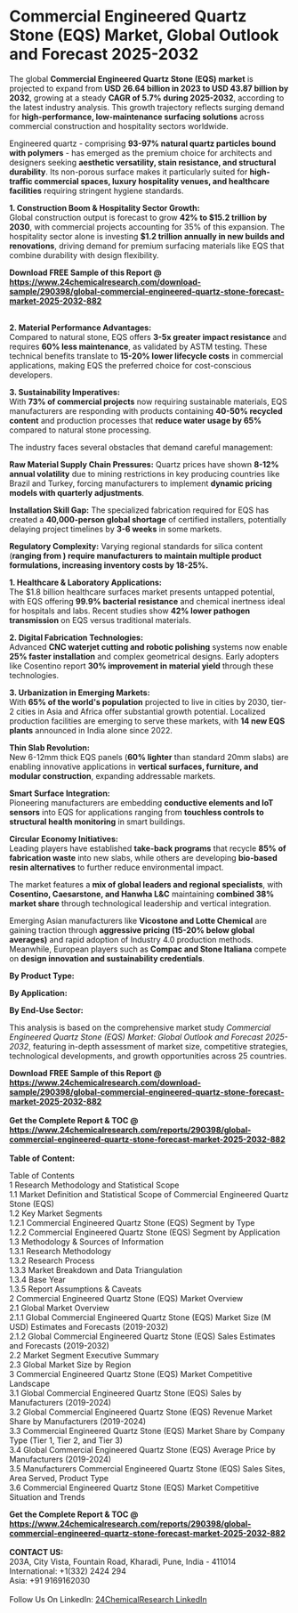 <h1>Commercial Engineered Quartz Stone (EQS) Market, Global Outlook and Forecast 2025-2032</h1><p>The global <strong>Commercial Engineered Quartz Stone (EQS) market</strong> is projected to expand from <strong>USD 26.64 billion in 2023 to USD 43.87 billion by 2032</strong>, growing at a steady <strong>CAGR of 5.7% during 2025-2032</strong>, according to the latest industry analysis. This growth trajectory reflects surging demand for <strong>high-performance, low-maintenance surfacing solutions</strong> across commercial construction and hospitality sectors worldwide.</p><p>Engineered quartz - comprising <strong>93-97% natural quartz particles bound with polymers</strong> - has emerged as the premium choice for architects and designers seeking <strong>aesthetic versatility, stain resistance, and structural durability</strong>. Its non-porous surface makes it particularly suited for <strong>high-traffic commercial spaces, luxury hospitality venues, and healthcare facilities</strong> requiring stringent hygiene standards.</p><p><strong>1. Construction Boom &amp; Hospitality Sector Growth:</strong><br>
Global construction output is forecast to grow <strong>42% to $15.2 trillion by 2030</strong>, with commercial projects accounting for 35% of this expansion. The hospitality sector alone is investing <strong>$1.2 trillion annually in new builds and renovations</strong>, driving demand for premium surfacing materials like EQS that combine durability with design flexibility.</p><div><b>Download FREE Sample of this Report @ 
            <a href="https://www.24chemicalresearch.com/download-sample/290398/global-commercial-engineered-quartz-stone-forecast-market-2025-2032-882">
            https://www.24chemicalresearch.com/download-sample/290398/global-commercial-engineered-quartz-stone-forecast-market-2025-2032-882</a></b></div><br><p><strong>2. Material Performance Advantages:</strong><br>
Compared to natural stone, EQS offers <strong>3-5x greater impact resistance</strong> and requires <strong>60% less maintenance</strong>, as validated by ASTM testing. These technical benefits translate to <strong>15-20% lower lifecycle costs</strong> in commercial applications, making EQS the preferred choice for cost-conscious developers.</p><p><strong>3. Sustainability Imperatives:</strong><br>
With <strong>73% of commercial projects</strong> now requiring sustainable materials, EQS manufacturers are responding with products containing <strong>40-50% recycled content</strong> and production processes that <strong>reduce water usage by 65%</strong> compared to natural stone processing.</p><p>The industry faces several obstacles that demand careful management:</p><p><strong>Raw Material Supply Chain Pressures:</strong> Quartz prices have shown <strong>8-12% annual volatility</strong> due to mining restrictions in key producing countries like Brazil and Turkey, forcing manufacturers to implement <strong>dynamic pricing models with quarterly adjustments</strong>.</p><p><strong>Installation Skill Gap:</strong> The specialized fabrication required for EQS has created a <strong>40,000-person global shortage</strong> of certified installers, potentially delaying project timelines by <strong>3-6 weeks</strong> in some markets.</p><p><strong>Regulatory Complexity:</strong> Varying regional standards for silica content (<strong>ranging from ) require manufacturers to maintain <strong>multiple product formulations</strong>, increasing inventory costs by 18-25%.</strong></p><p><strong>1. Healthcare &amp; Laboratory Applications:</strong><br>
The $1.8 billion healthcare surfaces market presents untapped potential, with EQS offering <strong>99.9% bacterial resistance</strong> and chemical inertness ideal for hospitals and labs. Recent studies show <strong>42% lower pathogen transmission</strong> on EQS versus traditional materials.</p><p><strong>2. Digital Fabrication Technologies:</strong><br>
Advanced <strong>CNC waterjet cutting and robotic polishing</strong> systems now enable <strong>25% faster installation</strong> and complex geometrical designs. Early adopters like Cosentino report <strong>30% improvement in material yield</strong> through these technologies.</p><p><strong>3. Urbanization in Emerging Markets:</strong><br>
With <strong>65% of the world's population</strong> projected to live in cities by 2030, tier-2 cities in Asia and Africa offer substantial growth potential. Localized production facilities are emerging to serve these markets, with <strong>14 new EQS plants</strong> announced in India alone since 2022.</p><p><strong>Thin Slab Revolution:</strong><br>
	New 6-12mm thick EQS panels (<strong>60% lighter</strong> than standard 20mm slabs) are enabling innovative applications in <strong>vertical surfaces, furniture, and modular construction</strong>, expanding addressable markets.</p><p><strong>Smart Surface Integration:</strong><br>
	Pioneering manufacturers are embedding <strong>conductive elements and IoT sensors</strong> into EQS for applications ranging from <strong>touchless controls to structural health monitoring</strong> in smart buildings.</p><p><strong>Circular Economy Initiatives:</strong><br>
	Leading players have established <strong>take-back programs</strong> that recycle <strong>85% of fabrication waste</strong> into new slabs, while others are developing <strong>bio-based resin alternatives</strong> to further reduce environmental impact.</p><p>The market features a <strong>mix of global leaders and regional specialists</strong>, with <strong>Cosentino, Caesarstone, and Hanwha L&amp;C</strong> maintaining <strong>combined 38% market share</strong> through technological leadership and vertical integration.</p><p>Emerging Asian manufacturers like <strong>Vicostone and Lotte Chemical</strong> are gaining traction through <strong>aggressive pricing (15-20% below global averages)</strong> and rapid adoption of Industry 4.0 production methods. Meanwhile, European players such as <strong>Compac and Stone Italiana</strong> compete on <strong>design innovation and sustainability credentials</strong>.</p><p><strong>By Product Type:</strong></p><p><strong>By Application:</strong></p><p><strong>By End-Use Sector:</strong></p><p>This analysis is based on the comprehensive market study <em>Commercial Engineered Quartz Stone (EQS) Market: Global Outlook and Forecast 2025-2032</em>, featuring in-depth assessment of market size, competitive strategies, technological developments, and growth opportunities across 25 countries.</p><div><b>Download FREE Sample of this Report @ 
            <a href="https://www.24chemicalresearch.com/download-sample/290398/global-commercial-engineered-quartz-stone-forecast-market-2025-2032-882">
            https://www.24chemicalresearch.com/download-sample/290398/global-commercial-engineered-quartz-stone-forecast-market-2025-2032-882</a></b></div><br><div><b>Get the Complete Report & TOC @ 
            <a href="https://www.24chemicalresearch.com/reports/290398/global-commercial-engineered-quartz-stone-forecast-market-2025-2032-882">
            https://www.24chemicalresearch.com/reports/290398/global-commercial-engineered-quartz-stone-forecast-market-2025-2032-882</a></b></div><br>
            <b>Table of Content:</b><p>Table of Contents<br />
1 Research Methodology and Statistical Scope<br />
1.1 Market Definition and Statistical Scope of Commercial Engineered Quartz Stone (EQS)<br />
1.2 Key Market Segments<br />
1.2.1 Commercial Engineered Quartz Stone (EQS) Segment by Type<br />
1.2.2 Commercial Engineered Quartz Stone (EQS) Segment by Application<br />
1.3 Methodology & Sources of Information<br />
1.3.1 Research Methodology<br />
1.3.2 Research Process<br />
1.3.3 Market Breakdown and Data Triangulation<br />
1.3.4 Base Year<br />
1.3.5 Report Assumptions & Caveats<br />
2 Commercial Engineered Quartz Stone (EQS) Market Overview<br />
2.1 Global Market Overview<br />
2.1.1 Global Commercial Engineered Quartz Stone (EQS) Market Size (M USD) Estimates and Forecasts (2019-2032)<br />
2.1.2 Global Commercial Engineered Quartz Stone (EQS) Sales Estimates and Forecasts (2019-2032)<br />
2.2 Market Segment Executive Summary<br />
2.3 Global Market Size by Region<br />
3 Commercial Engineered Quartz Stone (EQS) Market Competitive Landscape<br />
3.1 Global Commercial Engineered Quartz Stone (EQS) Sales by Manufacturers (2019-2024)<br />
3.2 Global Commercial Engineered Quartz Stone (EQS) Revenue Market Share by Manufacturers (2019-2024)<br />
3.3 Commercial Engineered Quartz Stone (EQS) Market Share by Company Type (Tier 1, Tier 2, and Tier 3)<br />
3.4 Global Commercial Engineered Quartz Stone (EQS) Average Price by Manufacturers (2019-2024)<br />
3.5 Manufacturers Commercial Engineered Quartz Stone (EQS) Sales Sites, Area Served, Product Type<br />
3.6 Commercial Engineered Quartz Stone (EQS) Market Competitive Situation and Trends<br />
</p><div><b>Get the Complete Report & TOC @ 
            <a href="https://www.24chemicalresearch.com/reports/290398/global-commercial-engineered-quartz-stone-forecast-market-2025-2032-882">
            https://www.24chemicalresearch.com/reports/290398/global-commercial-engineered-quartz-stone-forecast-market-2025-2032-882</a></b></div><br><b>CONTACT US:</b><br>
            203A, City Vista, Fountain Road, Kharadi, Pune, India - 411014<br>
            International: +1(332) 2424 294<br>
            Asia: +91 9169162030 <br><br>
            Follow Us On LinkedIn: <a href="https://www.linkedin.com/company/24chemicalresearch/">24ChemicalResearch LinkedIn</a>